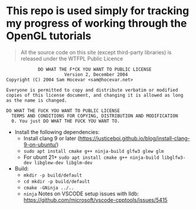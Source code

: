 # This repo is used simply for tracking my progress of working through the OpenGL tutorials

>All the source code on this site (except third-party libraries) is released under the WTFPL Public Licence 

                DO WHAT THE F*CK YOU WANT TO PUBLIC LICENSE
                          Version 2, December 2004
    Copyright (C) 2004 Sam Hocevar <sam@hocevar.net>
          
    Everyone is permitted to copy and distribute verbatim or modified
    copies of this license document, and changing it is allowed as long
    as the name is changed.

    DO WHAT THE FUCK YOU WANT TO PUBLIC LICENSE
      TERMS AND CONDITIONS FOR COPYING, DISTRIBUTION AND MODIFICATION
      0. You just DO WHAT THE FUCK YOU WANT TO.

* Install the following dependencies:
    * Install clang 9 or later (https://justiceboi.github.io/blog/install-clang-9-on-ubuntu/)
    * ```sudo apt install cmake g++ ninja-build glfw3 glew glm```
    * For ubunt 21+ ```sudo apt install cmake g++ ninja-build libglfw3-dev libglew-dev libglm-dev```
* Build:
    * ```mkdir -p build/default```
    * ```cd mkdir -p build/default```
    * ```cmake -GNinja ../..```
    * ```ninja```
Notes on VSCODE setup issues with lldb:
https://github.com/microsoft/vscode-cpptools/issues/5415



